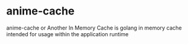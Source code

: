 # anime-cache
anime-cache or Another In Memory Cache is golang in memory cache intended for usage within the application runtime
